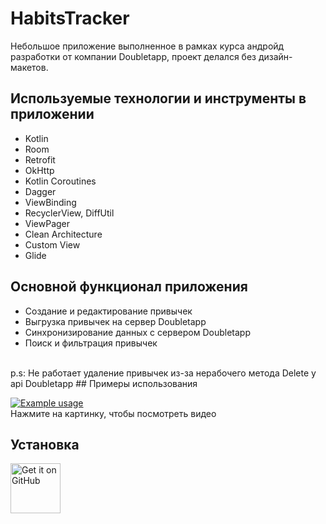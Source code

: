 # HabitsTracker
Небольшое приложение выполненное в рамках курса андройд разработки от компании Doubletapp, проект делался без дизайн-макетов.

## Используемые технологии и инструменты в приложении
- Kotlin
- Room
- Retrofit
- OkHttp
- Kotlin Coroutines
- Dagger
- ViewBinding
- RecyclerView, DiffUtil
- ViewPager
- Clean Architecture
- Custom View
- Glide

## Основной функционал приложения
- Создание и редактирование привычек
- Выгрузка привычек на сервер Doubletapp
- Синхронизирование данных с сервером Doubletapp
- Поиск и фильтрация привычек
<br>
p.s: Не работает удаление привычек из-за нерабочего метода Delete у api Doubletapp
## Примеры использования

[![Example usage](https://w7.pngwing.com/pngs/24/227/png-transparent-youtube-logo-youtube-text-trademark-logo-thumbnail.png)](https://youtube.com/shorts/OHcaW4uegwg?feature=share "Example usage")
<br>
<a>Нажмите на картинку, чтобы посмотреть видео</a>

## Установка
[<img src="https://raw.githubusercontent.com/mateusz-bak/openreads/master/doc/github/get-it-on-github.png"
    alt="Get it on GitHub"
    height="80">](https://github.com/zhek1chan/HabitsTracker/releases/tag/v1.0.0)

